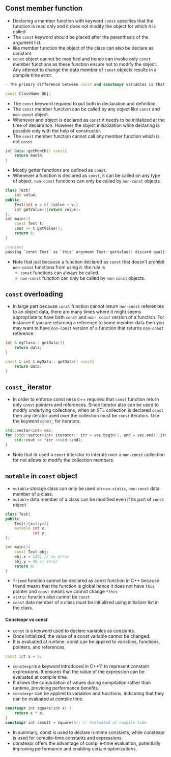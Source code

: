 ## Const member function ##
- Declaring a member function with keyword `const` specifies that the function is read only and it does not modify the object for which it is called.
- The `const` keyword should be placed after the parenthesis of the argument list.
- like member function the object of the class can also be declare as constant.
- `const` object cannot be modified and hence can invoke only `const` member functions as these function ensure not to modify the object. Any attempt to change the data member of `const` objects results in a compile time error.
```cpp
- The primary difference between const and constexpr variables is that the initialization of a const variable can be deferred until run time. A constexpr variable must be initialized at compile time. All constexpr variables are const

const ClassName Obj;
```
- The `const` keyword required to put both in declaration and definition.
- The `const` member function can be called by any object like `const` and `non-const` object.
- Whenever and object is declared as `const` it needs to be initialized at the time of declaration. However the object initialization while declaring is possible only with the help of constructor.
- The `const` member function cannot call any member function which is not `const`
```cpp
int Data::getMonth() const{
    return month;
}
``` 
- Mostly getter functions are defined as `const`.
- Whenever a function is declared as `const`, it can be called on any type of object. `non-const` functions can only be called by `non-const` objects.
```cpp
class Test{
    int value;
public:
    Test(int v = 0) {value = v;}
    int getValue(){return value};
};
int main(){
    const Test t;
    cout << t.getValue();
    return 0;
}
```
```cpp
//output
passing `const Test` as `this` argument Test::getValue() discard qualifier.
```
- Note that just because a function declared as `const` that doesn't prohibit `non-const` functions from using it. the rule is
    - `const` functions can always be called.
    - `non-const` function can only be called by `non-const` objects.

## `const` overloading ##
- In large part because `const` function cannot return `non-const` references to an object data, there are many times where it might seems appropriate to have both `const` and `non- const` version of a function. For instance if you are returning a reference to some member data then you may want to have `non-const` version of a function that returns `non-const` reference.
```cpp
int & myClass:: getData(){
    return data;
}

const & int & myData:: getData() const{
    return data;
}
```

## `const_` iterator ##
- In order to enforce const ness c++ required that `const` function return only `const` pointers and references.
Since iterator also can be used to modify underlying collections, when an STL collection is declared `const` then any iterator used over the collection must be `const` iterators. Use the keyword `const_` for iterators.

```cpp
std::vector<int> vec;
for (std::vector<int> iterator:: itr = vec.begin(), end = vec.end();itr != end; ++itr){
    std::cout << *itr <<std::endl;
}
```
- Note that itr used a `const` interator to interate over a `non-const` collection for not allows to modify the collection members.

## `mutable` in `const` object ##
- `mutable` storage class can only be used on `non-static`, `non-const` data member of a class.
- `mutable` data member of a class can be modified even if its part of `const` object

```cpp
class Test{
public:
    Test(){x=1;y=2}
    mutable int x;
            int y;
};

int main(){
    const Test obj;
    obj.x = 123; // no error
    obj.y = 45 // error
    return 0;
}
```
- `friend` function cannot be declared as const function in C++ because friend means that the function is global hence it does not have `this` pointer and `const` means we cannot change `*this` 
- `static` function also cannot be `const`
- `const` data member of a class must be initialized using initializer list in the class.


#### Constexpr vs const
- `const` is a keyword used to declare variables as constants. 
- Once initialized, the value of a const variable cannot be changed. 
- It is evaluated at runtime. const can be applied to variables, functions, pointers, and references.
```cpp
const int x = 5;
```
- `constexpr`is a keyword introduced in C++11 to represent constant expressions. It ensures that the value of the expression can be evaluated at compile time.
- It allows the computation of values during compilation rather than runtime, providing performance benefits.
- `constexpr` can be applied to variables and functions, indicating that they can be evaluated at compile time.
```cpp
constexpr int square(int x) {
    return x * x;
}
constexpr int result = square(5); // evaluated at compile time
```

- In summary, const is used to declare runtime constants, while constexpr is used for compile-time constants and expressions. 
- constexpr offers the advantage of compile-time evaluation, potentially improving performance and enabling certain optimizations.

